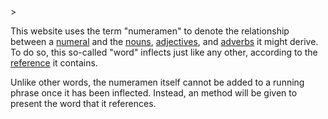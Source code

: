 <!-- markdownlint-disable MD041 -->>
This website uses the term "numeramen" to denote the relationship between a [numeral](numerus.md) and the [nouns](nomen.md), [adjectives](adiectivum.md), and [adverbs](adverbium.md) it might derive. To do so, this so-called "word" inflects just like any other, according to the [reference](referendum.md) it contains.

Unlike other words, the numeramen itself cannot be added to a running phrase once it has been inflected. Instead, an method will be given to present the word that it references.
